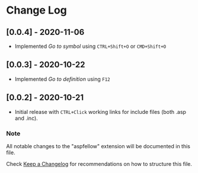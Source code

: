 # Change Log

## [0.0.4] - 2020-11-06

- Implemented *Go to symbol* using `CTRL+Shift+O` or `CMD+Shift+O` 

## [0.0.3] - 2020-10-22

- Implemented *Go to definition* using `F12`

## [0.0.2] - 2020-10-21

- Initial release with `CTRL+Click` working links for include files (both .asp and .inc).

### Note
All notable changes to the "aspfellow" extension will be documented in this file.

Check [Keep a Changelog](http://keepachangelog.com/) for recommendations on how to structure this file.